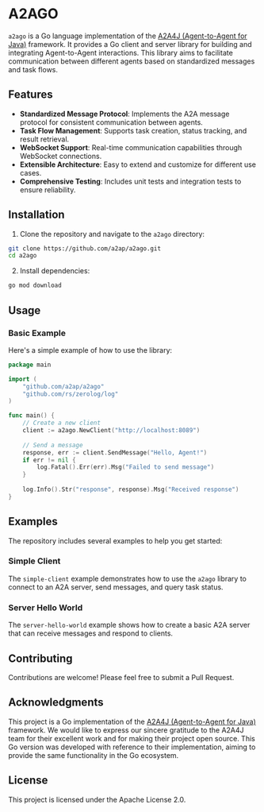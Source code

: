 # A2AGO

`a2ago` is a Go language implementation of the [A2A4J (Agent-to-Agent for Java)](https://github.com/a2a4j/a2a4j) framework. It provides a Go client and server library for building and integrating Agent-to-Agent interactions. This library aims to facilitate communication between different agents based on standardized messages and task flows.

## Features

- **Standardized Message Protocol**: Implements the A2A message protocol for consistent communication between agents.
- **Task Flow Management**: Supports task creation, status tracking, and result retrieval.
- **WebSocket Support**: Real-time communication capabilities through WebSocket connections.
- **Extensible Architecture**: Easy to extend and customize for different use cases.
- **Comprehensive Testing**: Includes unit tests and integration tests to ensure reliability.

## Installation

1.  Clone the repository and navigate to the `a2ago` directory:

```bash
git clone https://github.com/a2ap/a2ago.git
cd a2ago
```

2.  Install dependencies:

```bash
go mod download
```

## Usage

### Basic Example

Here's a simple example of how to use the library:

```go
package main

import (
    "github.com/a2ap/a2ago"
    "github.com/rs/zerolog/log"
)

func main() {
    // Create a new client
    client := a2ago.NewClient("http://localhost:8089")
    
    // Send a message
    response, err := client.SendMessage("Hello, Agent!")
    if err != nil {
        log.Fatal().Err(err).Msg("Failed to send message")
    }
    
    log.Info().Str("response", response).Msg("Received response")
}
```

## Examples

The repository includes several examples to help you get started:

### Simple Client

The `simple-client` example demonstrates how to use the `a2ago` library to connect to an A2A server, send messages, and query task status.

### Server Hello World

The `server-hello-world` example shows how to create a basic A2A server that can receive messages and respond to clients.

## Contributing

Contributions are welcome! Please feel free to submit a Pull Request.

## Acknowledgments

This project is a Go implementation of the [A2A4J (Agent-to-Agent for Java)](https://github.com/a2a4j/a2a4j) framework. We would like to express our sincere gratitude to the A2A4J team for their excellent work and for making their project open source. This Go version was developed with reference to their implementation, aiming to provide the same functionality in the Go ecosystem.

## License

This project is licensed under the Apache License 2.0. 